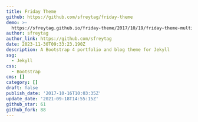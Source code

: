 ```yaml
---
title: Friday Theme
github: https://github.com/sfreytag/friday-theme
demo: >-
  https://sfreytag.github.io/friday-theme/2017/10/19/friday-theme-multiple-images.html
author: sfreytag
author_link: https://github.com/sfreytag
date: 2023-11-30T09:33:23.190Z
description: A Bootstrap 4 portfolio and blog theme for Jekyll
ssg:
  - Jekyll
css:
  - Bootstrap
cms: []
category: []
draft: false
publish_date: '2017-10-16T10:03:35Z'
update_date: '2021-09-18T14:55:15Z'
github_star: 61
github_fork: 88
---
```

